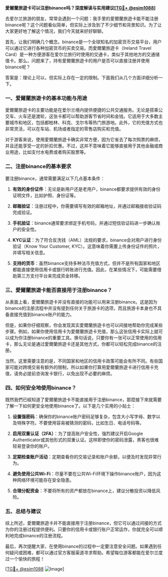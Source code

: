 **愛爾蘭旅遊卡可以注册binance吗？深度解读与实用建议[[TG💪+ @esim1088](https://t.me/s/esim1088)]**

去爱尔兰旅游的朋友，常常会遇到一个问题：我手里的愛爾蘭旅遊卡能不能注册binance呢？这个问题看似简单，但实际上涉及到了不少细节和背景知识。为了让大家更好地了解这个情况，我们今天就来好好聊聊。

首先，让我们明确几个概念。binance是一个全球知名的加密货币交易平台，用户可以通过它进行各种加密货币的买卖交易。而愛爾蘭旅遊卡（Ireland Travel Card）是一种方便游客在爱尔兰旅行时使用的交通卡，类似于其他地方的交通储值卡。那么，问题来了，持有愛爾蘭旅遊卡的用户是否可以直接注册并使用binance呢？

答案是：理论上可以，但实际上存在一定的限制。下面我们从几个方面详细分析一下。

### **一、爱爾蘭旅遊卡的基本功能与用途**

愛爾蘭旅遊卡的主要功能是在爱尔兰境内提供便捷的公共交通服务。无论是搭乘公交车、火车还是渡轮，这张卡都可以帮助游客节省时间和金钱。它适用于大多数主要城市和地区，包括都柏林、科克、戈尔韦等热门旅游地。此外，它的充值方式也非常灵活，可以在车站、机场或者指定的零售店购买和充值。

对于游客来说，使用愛爾蘭旅遊卡确实非常方便，因为它省去了每次购票的麻烦，并且还能享受一定的折扣优惠。不过，这并不意味着它能够直接用于其他金融或商业用途，比如支付水电费或者购买股票等。

### **二、注册binance的基本要求**

要注册binance，通常需要满足以下几点基本条件：

1. **有效的身份证件**：无论是新用户还是老用户，binance都要求提供有效的身份证明文件，比如护照、身份证等。
   
2. **邮箱验证**：注册过程中，你需要填写有效的邮箱地址，并通过邮箱接收验证码完成验证。

3. **手机验证**：binance通常要求绑定手机号码，并通过短信验证码进一步确认账户的安全性。

4. **KYC认证**：为了符合反洗钱（AML）法规的要求，binance会对用户进行身份验证（Know Your Customer, KYC）。这意味着你需要上传身份证件的照片，并填写相关信息。

5. **支持的货币**：虽然binance支持多种法币充值方式，但并不是所有国家和地区都能直接使用信用卡或银行转账进行充值。因此，在某些情况下，可能需要借助第三方支付平台来完成资金转移。

### **三、愛爾蘭旅遊卡能否直接用于注册binance？**

从表面上看，愛爾蘭旅遊卡并没有直接的功能可以用来注册binance。这是因为binance的注册流程中并没有提到任何关于旅游卡的选项，而且旅游卡本身也不具备直接充值到binance账户的能力。

但是，如果你仔细观察，你会发现其实愛爾蘭旅遊卡也可以间接地帮助你完成某些步骤。例如，如果你使用信用卡为愛爾蘭旅遊卡充值，那么这张信用卡实际上就可以成为你注册binance的重要工具。换句话说，只要你有一张可以正常使用的信用卡，那么无论是通过愛爾蘭旅遊卡还是其他方式，你都可以轻松完成binance的注册。

当然，这里需要注意的是，不同国家和地区的信用卡政策可能会有所不同。有些国家可能对跨境交易有额外的限制，所以如果你打算用愛爾蘭旅遊卡进行信用卡充值，请务必提前咨询发卡银行，以免出现不必要的麻烦。

### **四、如何安全地使用binance？**

既然我們已經知道了愛爾蘭旅遊卡不能直接用于注册binance，那麼接下來就需要了解一下如何更安全地使用binance了。以下是几个实用的小贴士：

1. **设置强密码**：确保你的binance账户密码足够复杂，包含大小写字母、数字以及特殊字符。不要使用容易被猜测的密码，比如生日、电话号码等。

2. **启用双重认证（2FA）**：为了提高账户安全性，强烈建议开启Google Authenticator或其他形式的双重认证。这样即使你的密码泄露，黑客也很难轻易登录你的账户。

3. **定期检查账户活动**：定期查看你的交易记录和账户余额，以便及时发现异常行为。

4. **避免使用公共Wi-Fi**：尽量不要在公共Wi-Fi环境下操作binance账户，因为这种网络环境可能存在安全隐患。

5. **合理分配资金**：不要将所有的资产都放在binance上，建议分散投资以降低风险。

### **五、总结与建议**

综上所述，愛爾蘭旅遊卡并不能直接用于注册binance，但它可以通过间接的方式为你的注册过程提供便利。只要你的信用卡或银行账户正常运作，你就完全可以顺利地完成binance的注册流程。

最后，再次提醒大家，在使用binance的过程中一定要注意安全问题。如果遇到任何疑问或困难，都可以通过官方客服渠道寻求帮助。希望每位游客都能在爱尔兰度过一个愉快的旅程！

[[TG💪+ @esim1088](https://t.me/s/esim1088) ![Image](https://i.postimg.cc/4NQfJmqS/Snipaste-2025-05-13-00-14-12.png)]